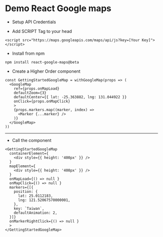 # Demo React Google maps

- Setup API Credentials

- Add SCRIPT Tag to your head

```
<script src="https://maps.googleapis.com/maps/api/js?key=[Your Key]"></script>

```

- Install from npm

`npm install react-google-maps@beta`


- Create a Higher Order component

```
const GettingStartedGoogleMap = withGoogleMap(props => (
  <GoogleMap
    ref={props.onMapLoad}
    defaultZoom={3}
    defaultCenter={{ lat: -25.363882, lng: 131.044922 }}
    onClick={props.onMapClick}
    >
    {props.markers.map((marker, index) =>
      <Marker {...marker} />
    )}
  </GoogleMap>
))
```

---

- Call the component


```
<GettingStartedGoogleMap
  containerElement={
    <div style={{ height: '400px' }} />
  }
  mapElement={
    <div style={{ height: '400px' }} />
  }
  onMapLoad={() => null }
  onMapClick={() => null }
  markers={[{
    position: {
      lat: 25.0112183,
      lng: 121.52067570000001,
    },
    key: `Taiwan`,
    defaultAnimation: 2,
  }]}
  onMarkerRightClick={() => null }
  >
</GettingStartedGoogleMap>
```
